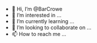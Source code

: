 - 👋 Hi, I’m @BarCrowe
- 👀 I’m interested in ...
- 🌱 I’m currently learning ...
- 💞️ I’m looking to collaborate on ...
- 📫 How to reach me ...

<!---
BarCrowe/BarCrowe is a ✨ special ✨ repository because its `README.md` (this file) appears on your GitHub profile.
You can click the Preview link to take a look at your changes.
--->
